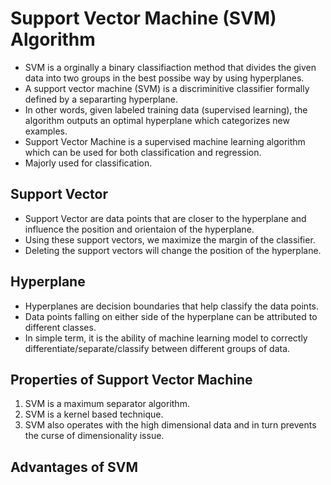 # Support Vector Machine (SVM) Algorithm
* SVM is a orginally a binary classifiaction method that divides the given data into two groups in the best possibe way by using hyperplanes.
* A support vector machine (SVM) is a discriminitive classifier formally defined by a separarting hyperplane.
* In other words, given labeled training data (supervised learning), the algorithm outputs an optimal hyperplane which categorizes new examples.
* Support Vector Machine is a supervised machine learning algorithm which can be used for both classification and regression.
* Majorly used for classification.


## Support Vector
* Support Vector are data points that are closer to the hyperplane and influence the position and orientaion of the hyperplane.
* Using these support vectors, we maximize the margin of the classifier.
* Deleting the support vectors will change the position of the hyperplane.


## Hyperplane
* Hyperplanes are decision boundaries that help classify the data points.
* Data points falling on either side of the hyperplane can be attributed to different classes.
* In simple term, it is the ability of machine learning model to correctly differentiate/separate/classify between different groups of data. 


## Properties of Support Vector Machine
1. SVM is a maximum separator algorithm.
2. SVM is a kernel based technique.
3. SVM also operates with the high dimensional data and in turn prevents the curse of dimensionality issue.


## Advantages of SVM

